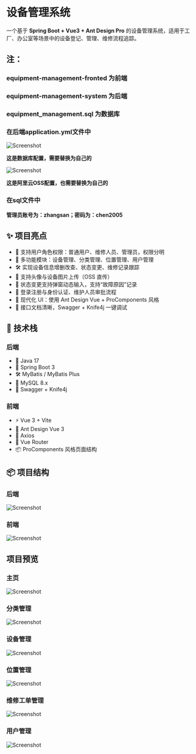 # 设备管理系统

一个基于 **Spring Boot + Vue3 + Ant Design Pro** 的设备管理系统，适用于工厂、办公室等场景中的设备登记、管理、维修流程追踪。

## 注：

### equipment-management-fronted  为前端

### equipment-management-system   为后端

### equipment_management.sql   为数据库

### 在后端application.yml文件中

![Screenshot](https://sky-take-out-cjc.oss-cn-hangzhou.aliyuncs.com/146df2d6-c382-4f21-8b15-7d71ab8dc837.png)

**这是数据库配置，需要替换为自己的**

![Screenshot](https://sky-take-out-cjc.oss-cn-hangzhou.aliyuncs.com/64f01baf-17a7-4276-b441-f773ba3d10a8.png)

**这是阿里云OSS配置，也需要替换为自己的**

### 在sql文件中
**管理员账号为：zhangsan；密码为：chen2005**

## ✨ 项目亮点

- 🚀 支持用户角色权限：普通用户、维修人员、管理员，权限分明
- 🧰 多功能模块：设备管理、分类管理、位置管理、用户管理
- 🛠️ 实现设备信息增删改查、状态变更、维修记录跟踪
- 📁 支持头像与设备图片上传（OSS 直传）
- 📌 状态变更支持弹窗动态输入，支持“故障原因”记录
- 🔐 登录注册与身份认证、维护人员审批流程
- 💅 现代化 UI：使用 Ant Design Vue + ProComponents 风格
- 🌈 接口文档清晰，Swagger + Knife4j 一键调试

## 🧱 技术栈

### 后端

- 🌱 Java 17
- 🚀 Spring Boot 3
- 🛠️ MyBatis / MyBatis Plus
- 💽 MySQL 8.x
- 📘 Swagger + Knife4j

### 前端

- ⚡ Vue 3 + Vite
- 🎨 Ant Design Vue 3
- 🔗 Axios
- 🔁 Vue Router
- 📦 ProComponents 风格页面结构

## 📦 项目结构

### 后端

![Screenshot](https://sky-take-out-cjc.oss-cn-hangzhou.aliyuncs.com/5579a723-b155-4239-b26f-d22102cbc9b6.png)

### 前端

![Screenshot](https://sky-take-out-cjc.oss-cn-hangzhou.aliyuncs.com/e4ff6b5a-292b-4d39-9b31-a7cccfb2222e.png)

## 项目预览

### 主页

![Screenshot](https://sky-take-out-cjc.oss-cn-hangzhou.aliyuncs.com/3fc64877-a767-4a3e-90f1-0c525a1298b5.png)


### 分类管理

![Screenshot](https://sky-take-out-cjc.oss-cn-hangzhou.aliyuncs.com/a33b2e88-f402-4d4c-a081-47bc135ca807.png)

### 设备管理

![Screenshot](https://sky-take-out-cjc.oss-cn-hangzhou.aliyuncs.com/b5870d05-842a-4cbf-a401-e2ca096258fe.png)

### 位置管理

![Screenshot](https://sky-take-out-cjc.oss-cn-hangzhou.aliyuncs.com/ca15b333-bb11-423e-86b9-0ff5950fa1db.png)

### 维修工单管理

![Screenshot](https://sky-take-out-cjc.oss-cn-hangzhou.aliyuncs.com/5bdc6ecf-db6f-4d43-b103-4c302d824cb3.png)

### 用户管理

![Screenshot](https://sky-take-out-cjc.oss-cn-hangzhou.aliyuncs.com/3f94b4be-0414-4999-bec7-4921dec35ddd.png)

